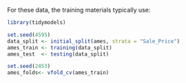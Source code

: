 For these data, the training materials typically use: 

```r
library(tidymodels)

set.seed(4595)
data_split <- initial_split(ames, strata = "Sale_Price")
ames_train <- training(data_split)
ames_test  <- testing(data_split)

set.seed(2453)
ames_folds<- vfold_cv(ames_train)
```

